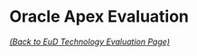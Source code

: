 # Oracle Apex Evaluation

_[(Back to EuD Technology Evaluation Page)](../eud_technology_evaluation)_
